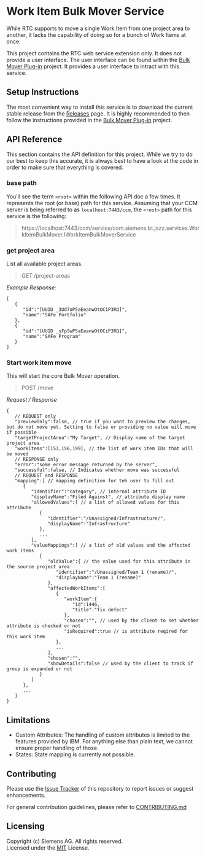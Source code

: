 # Work Item Bulk Mover Service
While RTC supports to move a single Work Item from one project area to another, it lacks the capability of doing so for a bunch of Work Items at once.

This project contains the RTC web service extension only. It does not provide a user interface. The user interface can be found within the [Bulk Mover Plug-in](https://github.com/jazz-community/rtc-workitem-bulk-mover-ui) project. It provides a user interface to intract with this service.

## Setup Instructions
The most convenient way to install this service is to download the current stable release from the [Releases](https://github.com/jazz-community/rtc-workitem-bulk-mover-service/releases) page.
It is highly recommended to then follow the instructions provided in the [Bulk Mover Plug-in](https://github.com/jazz-community/rtc-workitem-bulk-mover-ui) project.

## API Reference
This section contains the API definition for this project. While we try to do our best to keep this accurate, it is always best to have a look at the code in order to make sure that everything is covered.

### base path
You'll see the term `<root>` within the following API doc a few times. It represents the root (or base) path for this service. Assuming that your CCM server is being referred to as `localhost:7443/ccm`, the `<root>` path for this service is the following:

> https://localhost:7443/ccm/service/com.siemens.bt.jazz.services.WorkItemBulkMover.IWorkItemBulkMoverService

### get project area
List all available project areas.

> GET <root>/project-areas

*Example Response:*
```
[
   {
      "id":"[UUID _3Ud7oP5aEeanwOtOCiP3RQ]",
      "name":"SAFe Portfolio"
   },
   {
      "id":"[UUID _sFpSwP5aEeanwOtOCiP3RQ]",
      "name":"SAFe Program"
   }
]
```

### Start work item move
This will start the core Bulk Mover operation. 

> POST /move

*Request / Response* 
```
{
   // REQUEST only
   "previewOnly":false, // true if you want to preview the changes, but do not move yet. Setting to false or providing no value will move if possible
   "targetProjectArea":"My Target", // Display name of the target project area
   "workItems":[153,156,199], // the list of work item IDs that will be moved
   // RESPONSE only
   "error":"some error message returned by the server", 
   "successful":false, // Indicates whether move was successful
   // REQUEST and RESPONSE
   "mapping":[ // mapping definition for teh user to fill out
      {
         "identifier":"category", // internal attribute ID
         "displayName":"Filed Against", // attribute display name
         "allowedValues":[ // a list of allowed values for this attribute
            {
               "identifier":"/Unassigned/Infrastructure/",
               "displayName":"Infrastructure"
            },
			...
         ],
         "valueMappings":[ // a list of old values and the affected work items
            {
               "oldValue":{ // the value used for this attribute in the source project area
                  "identifier":"/Unassigned/Team 1 (rename)/",
                  "displayName":"Team 1 (rename)"
               },
               "affectedWorkItems":[
                  {
                     "workItem":{
                        "id":1446,
                        "title":"fix defect"
                     },
                     "chosen":"", // used by the client to set whether attribute is checked or not
                     "isRequired":true // is attribute reqired for this work item
                  },
                  ...
               ],
               "chosen":"", 
               "showDetails":false // used by the client to track if group is expanded or not
            }
         ]
      },
      ...
   ]
}
```

## Limitations
- Custom Attributes: The handling of custom attributes is limited to the features provided by IBM. For anything else than plain text, we cannot ensure proper handling of those.
- States: State mapping is currently not possible.

## Contributing
Please use the [Issue Tracker](https://github.com/jazz-community/rtc-workitem-bulk-mover-service/issues) of this repository to report issues or suggest enhancements.

For general contribution guidelines, please refer to [CONTRIBUTING.md](https://github.com/jazz-community/rtc-workitem-bulk-mover-service/blob/master/CONTRIBUTING.md)

## Licensing
Copyright (c) Siemens AG. All rights reserved.<br>
Licensed under the [MIT](LICENSE) License.
